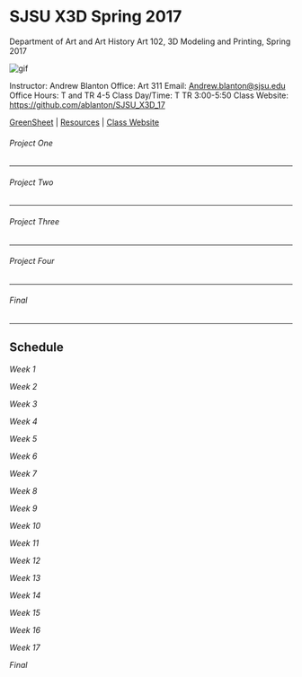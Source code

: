 **SJSU X3D Spring 2017**
======================
Department of Art and Art History
Art 102, 3D Modeling and Printing, Spring 2017

![gif](http://i.imgur.com/TuOehiT.gif)

Instructor: Andrew Blanton
Office: Art 311
Email: Andrew.blanton@sjsu.edu
Office Hours: T and TR 4-5
Class Day/Time: T TR 3:00-5:50
Class Website: https://github.com/ablanton/SJSU_X3D_17

[GreenSheet](https://github.com/ablanton/SJSU_X3D_17/blob/master/GREENSHEET.md)
| [Resources](https://github.com/ablanton/SJSU_X3D_17/blob/master/RESOURCES.md)
| [Class Website](https://github.com/ablanton/SJSU_X3D_17)

###### Project One
------------------

###### Project Two
------------------

###### Project Three
--------------------

###### Project Four
-------------------

###### Final
------------

Schedule
--------

*Week 1*

*Week 2*

*Week 3*

*Week 4*

*Week 5*

*Week 6*

*Week 7*

*Week 8*

*Week 9*

*Week 10*

*Week 11*

*Week 12*

*Week 13*

*Week 14*

*Week 15*

*Week 16*

*Week 17*

*Final*